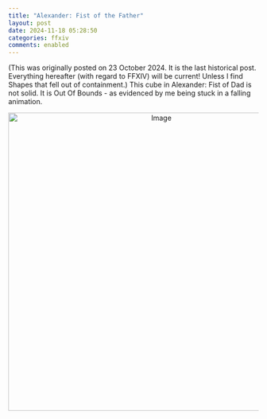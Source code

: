 ```yaml
---
title: "Alexander: Fist of the Father"
layout: post
date: 2024-11-18 05:28:50
categories: ffxiv
comments: enabled
---
```

(This was originally posted on 23 October 2024. It is the last historical post. Everything hereafter (with regard to FFXIV) will be current! Unless I find Shapes that fell out of containment.)
This cube in Alexander: Fist of Dad is not solid. It is Out Of Bounds - as evidenced by me being stuck in a falling animation.

<center><a href="https://raw.githubusercontent.com/Nox13last/nox13last.github.io/refs/heads/main/_uploads/1731907730857.png"><img src="https://raw.githubusercontent.com/Nox13last/nox13last.github.io/refs/heads/main/_uploads/1731907730857.png" alt="Image" width="600"></a></center>

